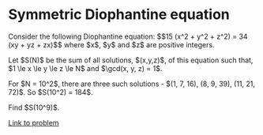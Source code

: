 # Symmetric Diophantine equation

<p>
Consider the following Diophantine equation:
$$15  (x^2 + y^2 + z^2) = 34  (xy + yz + zx)$$
where $x$, $y$ and $z$ are positive integers.
</p>
<p>
Let $S(N)$ be the sum of all solutions, $(x,y,z)$, of this equation such that, $1 \le x \le y \le z \le N$ and $\gcd(x, y, z) = 1$.
</p>
<p>
For $N = 10^2$, there are three such solutions - $(1, 7, 16), (8, 9, 39), (11, 21, 72)$. So $S(10^2) = 184$.
</p>
<p>
Find $S(10^9)$.
</p>

[Link to problem](https://projecteuler.net/problem=785)
